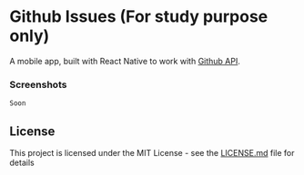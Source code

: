 # Github Issues (For study purpose only)

A mobile app, built with React Native to work with [Github API](https://developer.github.com/v3/).


### Screenshots



```
Soon
```


## License

This project is licensed under the MIT License - see the [LICENSE.md](LICENSE.md) file for details

